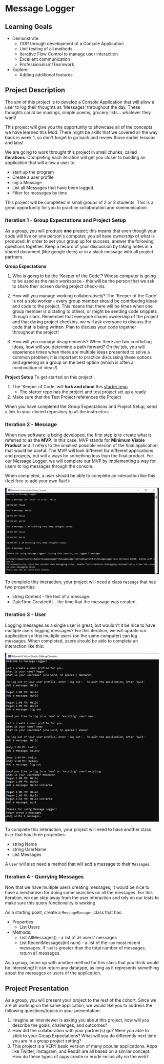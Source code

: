 # Message Logger

## Learning Goals
- Demonstrate:
    - OOP through development of a Console Application
    - Unit testing of all methods
    - Iterative Flow Control to manage user interaction
    - Excellent communication
    - Professionalism/Teamwork
- Explore:
    - Adding additional features

## Project Description

The aim of this project is to develop a Console Application that will allow a user to log their thoughts as 'Messages' throughout the day.  These thoughts could be musings, simple poems, grocery lists... whatever they want!

This project will give you the opportunity to showcase all of the concepts we have learned this Mod.  There might be skills that we covered all the way back in week 1, so don't forget to go back and review those earlier lessons and labs!

We are going to work throught this project in small chunks, called **iterations**.  Completing each iteration will get you closer to building an application that will allow a user to: 

* start up the program
* Create a user profile
* log a Message
* List all Messages that have been logged.
* Filter for messages by time

This project will be completed in small groups of 2 or 3 students.  This is a great opportunity for you to practice collaboration and communication.

### Iteration 1 - Group Expectations and Project Setup
As a group, you will produce **one** project; this means that even though your code will live on one person's computer, you all have ownership of what is produced.  In order to set your group up for success, answer the following questions together.  Keep a record of your discussion by taking notes in a shared document (like google docs) or in a slack message with all project partners.

**Group Expectations**
1. Who is going to be the 'Keeper of the Code'?  Whose computer is going to be used as the main workspace - this will be the person that we ask to share their screen during project check-ins.

2. How will you manage working collaboratively?  The 'Keeper of the Code' is not a solo worker - every group member should be contributing ideas and code to the project.  This means that there will be times when one group member is dictating to others, or might be sending code snippets through slack.  Remember that everyone shares ownership of the project and that during project checkins, we will ask everyone to discuss the code that is being written.  Plan to discuss your code together throughout the project!

3. How will you manage disagreements? When there are two conflicting ideas, how will you determine a path forward?  On the job, you will experience times when there are multiple ideas presented to solve a common problem; it is important to practice discussing these options and agreeing as a group on the best option (which is often a combination of ideas!).

**Project Setup**
To get started on this project:

1. The 'Keeper of Code' will **fork and clone** this [starter repo]()
    * The starter repo has the project and test project set up already
2. Make sure that the Test Project references the Project

When you have completed the Group Expectations and Project Setup, send a link to your cloned repository to all the instructors.


### Iteration 2 - Message

When new software is being developed, the first step is to create what is referred to as the **MVP**.  In this case, MVP stands for **Minimum Viable Product** and it refers to the smallest possible version of the final application that would be useful.  The MVP will look different for different applications and projects, but will always be something less than the final product.  For our Message Logger, we will complete our MVP by implementing a way for users to log messages through the console.  

When completed, a user should be able to complete an interaction like this (feel free to add your own flair!):

![Possible Completed version of Iteration1](/Mod1/Images/Project/1MessageLogger.png)

To complete this interaction, your project will need a class `Message` that has two properties:
- string Content - the text of a message.
- DateTime CreatedAt - the time that the message was created.


### Iteration 3 - User

Logging messages as a single user is great, but wouldn't it be nice to have multiple users logging messages? For this iteration, we will update our application so that multiple users (on the same computer) can log messages.  When completed, users should be able to complete an interaction like this:

![Possible Completed version of Iteration2](/Mod1/Images/Project/2MessageLogger.png)

To complete this interaction, your project will need to have another class `User` that has three properties:
- string Name
- string UserName
- List<Message> Messages

A `User` will also need a method that will add a message to their `Messages`.


### Iteration 4 - Querying Messages

Now that we have multiple users creating messages, it would be nice to have a mechanism for doing some searches on all the messages.  For this iteration, we can step away from the user interaction and rely on our tests to make sure this query functionality is working.

As a starting point, create a `MessageManager` class that has:
* Properties:
    - List<User> Users
* Methods:
    - List<Message> AllMessages() - a list of all users' messages
    - List<Message> RecentMessages(int num) - a list of the `num` most recent messages.  If `num` is greater than the total number of messages, return all messages.

As a group, come up with another method for this class that you think would be interesting!  It can return any datatype, as long as it represents something about the messages or users of the application.

## Project Presentation

As a group, you will present your project to the rest of the cohort.  Since we are all working on the same application, we would like you to address the following questions/topics in your presentation:

1. Imagine an interviewer is asking you about this project, how will you describe the goals, challenges, and outcomes?
1. How did the collaboration with your partner(s) go?  Were you able to stick to your Group Expectations?  What will you do differently next time you are in a group project setting?
1. This project is a VERY basic version of many popular applications.  Apps like Twitter, Instagram, and  Reddit are all based on a similar concept.  How do these types of apps create or erode inclusivity on the web?